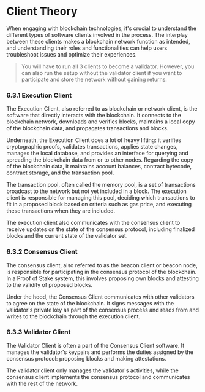 # Client Theory

When engaging with blockchain technologies, it's crucial to understand the different types of software clients involved in the process. The interplay between these clients makes a blockchain network function as intended, and understanding their roles and functionalities can help users troubleshoot issues and optimize their experiences.

> You will have to run all 3 clients to become a validator. However, you can also run the setup without the validator client if you want to participate and store the network without gaining returns.

### 6.3.1 Execution Client

The Execution Client, also referred to as blockchain or network client, is the software that directly interacts with the blockchain. It connects to the blockchain network, downloads and verifies blocks, maintains a local copy of the blockchain data, and propagates transactions and blocks.

Underneath, the Execution Client does a lot of heavy lifting: it verifies cryptographic proofs, validates transactions, applies state changes, manages the local database, and provides an interface for querying and spreading the blockchain data from or to other nodes. Regarding the copy of the blockchain data, it maintains account balances, contract bytecode, contract storage, and the transaction pool.

The transaction pool, often called the memory pool, is a set of transactions broadcast to the network but not yet included in a block. The execution client is responsible for managing this pool, deciding which transactions to fit in a proposed block based on criteria such as gas price, and executing these transactions when they are included.

The execution client also communicates with the consensus client to receive updates on the state of the consensus protocol, including finalized blocks and the current state of the validator set.

### 6.3.2 Consensus Client

The consensus client, also referred to as the beacon client or beacon node, is responsible for participating in the consensus protocol of the blockchain. In a Proof of Stake system, this involves proposing own blocks and attesting to the validity of proposed blocks.

Under the hood, the Consensus Client communicates with other validators to agree on the state of the blockchain. It signs messages with the validator's private key as part of the consensus process and reads from and writes to the blockchain through the execution client.

### 6.3.3 Validator Client

The Validator Client is often a part of the Consensus Client software. It manages the validator's keypairs and performs the duties assigned by the consensus protocol: proposing blocks and making attestations.

The validator client only manages the validator's activities, while the consensus client implements the consensus protocol and communicates with the rest of the network.
